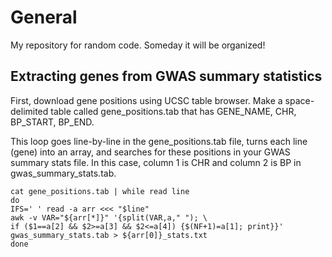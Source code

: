 # General
My repository for random code. Someday it will be organized!  

## Extracting genes from GWAS summary statistics
First, download gene positions using UCSC table browser. Make a space-delimited table called gene_positions.tab that has GENE_NAME, CHR, BP_START, BP_END.  

This loop goes line-by-line in the gene_positions.tab file, turns each line (gene) into an array, and searches for these positions in your GWAS summary stats file. In this case, column 1 is CHR and column 2 is BP in gwas_summary_stats.tab.  

```
cat gene_positions.tab | while read line
do
IFS=' ' read -a arr <<< "$line"
awk -v VAR="${arr[*]}" '{split(VAR,a," "); \
if ($1==a[2] && $2>=a[3] && $2<=a[4]) {$(NF+1)=a[1]; print}}' gwas_summary_stats.tab > ${arr[0]}_stats.txt
done
